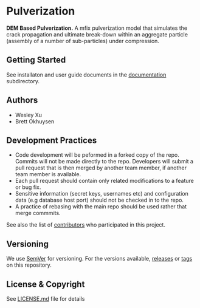 # Pulverization

**DEM Based Pulverization.**
A mfix pulverization model that simulates the crack propagation and ultimate break-down within an aggregate particle (assembly of a number of sub-particles) under compression.

## Getting Started
See installaton and user guide documents in the [documentation](docs) subdirectory.

## Authors

* Wesley Xu
* Brett Okhuysen

## Development Practices

* Code development will be peformed in a forked copy of the repo. Commits will not be 
  made directly to the repo. Developers will submit a pull request that is then merged
  by another team member, if another team member is available.
* Each pull request should contain only related modifications to a feature or bug fix.  
* Sensitive information (secret keys, usernames etc) and configuration data 
  (e.g database host port) should not be checked in to the repo.
* A practice of rebasing with the main repo should be used rather that merge commmits.

See also the list of [contributors](../../contributors) who participated in this project.

## Versioning

We use [SemVer](http://semver.org/) for versioning. For the versions available, 
[releases](../../releases) or [tags](../..//tags) on this repository. 

## License & Copyright

See [LICENSE.md](LICENSE.md) file for details
